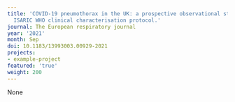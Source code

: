 ```yaml
---
title: 'COVID-19 pneumothorax in the UK: a prospective observational study using the
  ISARIC WHO clinical characterisation protocol.'
journal: The European respiratory journal
year: '2021'
month: Sep
doi: 10.1183/13993003.00929-2021
projects:
- example-project
featured: 'true'
weight: 200
---
```


None